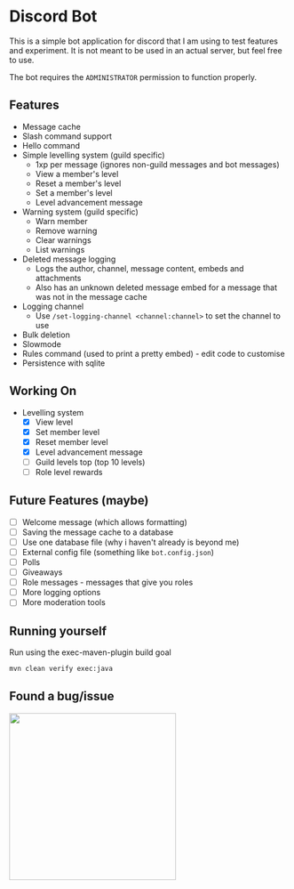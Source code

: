 # Discord Bot

This is a simple bot application for discord that I am using to test features and experiment.
It is not meant to be used in an actual server, but feel free to use.

The bot requires the `ADMINISTRATOR` permission to function properly.

## Features
- Message cache
- Slash command support
- Hello command
- Simple levelling system (guild specific)
    - 1xp per message (ignores non-guild messages and bot messages)
    - View a member's level
    - Reset a member's level
    - Set a member's level
    - Level advancement message
- Warning system (guild specific)
    - Warn member
    - Remove warning
    - Clear warnings
    - List warnings
- Deleted message logging
    - Logs the author, channel, message content, embeds and attachments
    - Also has an unknown deleted message embed for a message that was
      not in the message cache
- Logging channel
    - Use `/set-logging-channel <channel:channel>` to set the channel to use
- Bulk deletion
- Slowmode
- Rules command (used to print a pretty embed) - edit code to customise
- Persistence with sqlite

## Working On
- Levelling system
    - [x] View level
    - [x] Set member level
    - [x] Reset member level
    - [x] Level advancement message
    - [ ] Guild levels top (top 10 levels)
    - [ ] Role level rewards

## Future Features (maybe)
- [ ] Welcome message (which allows formatting)
- [ ] Saving the message cache to a database
- [ ] Use one database file (why i haven't already is beyond me)
- [ ] External config file (something like `bot.config.json`)
- [ ] Polls
- [ ] Giveaways
- [ ] Role messages - messages that give you roles
- [ ] More logging options
- [ ] More moderation tools

## Running yourself

Run using the exec-maven-plugin build goal

```bash
mvn clean verify exec:java
```

## Found a bug/issue

<img width="300" src="https://grayingout.repl.co/static/donttouchmygarbage.png" />

